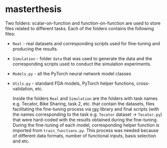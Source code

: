 # masterthesis


Two folders: scalar-on-function and function-on-function are used to store files related to different tasks. Each of the folders contains the following files:

- `Real` - real datasets and corresponding scripts used for fine-tuning and producing the results.
- `Simulation` - folder `data` that was used to generate the data and the corresponding scripts used to conduct the simulation experiments.
- `Models.py` - all the PyTorch neural network model classes
- `Utils.py` - standard FDA models, PyTorch helper functions, cross-validation, etc.

  Inside the folders `Real` and `Simulation` are the folders with task names e.g. Tecator, Bike Sharing, task 2, etc. that contain the datasets, files facilitating the fine-tuning process via [ray](https://docs.ray.io/en/latest/ray-overview/getting-started.html) library and final scripts (with the names corresponding to the task e.g. `Tecator` dataset -> `Tecator.py`) that were hard-coded with the results obtained during the fine-tuning. During the fine-tuning of each model, corresponding helper function is imported from `train_functions.py`. This process was needed because of different data formats, number of functional inputs, basis selection and etc. 
